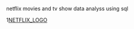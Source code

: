 netflix movies and tv show data analyss using sql

1[NETFLIX_LOGO](https://github.com/harivellore/netfix_pro/blob/main/7124274_netflix_logo_icon.png)

